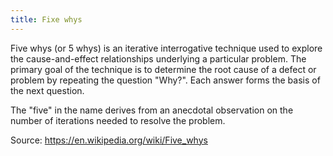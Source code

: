 ```yaml
---
title: Fixe whys
---
```

Five whys (or 5 whys) is an iterative interrogative technique used to explore the cause-and-effect relationships underlying a particular problem. The primary goal of the technique is to determine the root cause of a defect or problem by repeating the question "Why?". Each answer forms the basis of the next question. 

The "five" in the name derives from an anecdotal observation on the number of iterations needed to resolve the 
problem.

Source:
https://en.wikipedia.org/wiki/Five_whys